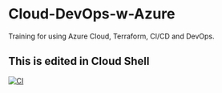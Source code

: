 # Cloud-DevOps-w-Azure
Training for using Azure Cloud, Terraform, CI/CD and DevOps.

## This is edited in Cloud Shell

[![CI](https://github.com/ArchieHarrodine/Cloud-DevOps-w-Azure/actions/workflows/main.yml/badge.svg)](https://github.com/ArchieHarrodine/Cloud-DevOps-w-Azure/actions/workflows/main.yml)
